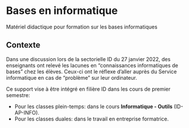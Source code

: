 # Bases en informatique 

Matériel didactique pour formation sur les bases informatiques

## Contexte 

Dans une discussion lors de la sectorielle ID du 27 janvier 2022, des enseignants ont relevé les lacunes en “connaissances informatiques de bases” chez les élèves. Ceux-ci ont le réflexe d’aller auprès du Service informatique en cas de “problème” sur leur ordinateur.

Ce support vise à être intégré en filière ID dans les cours de premier semestre:

- Pour les classes plein-temps: dans le cours **Informatique - Outils** (ID-AP-INFO).
- Pour les classes duales: dans le travail en entreprise formatrice.
